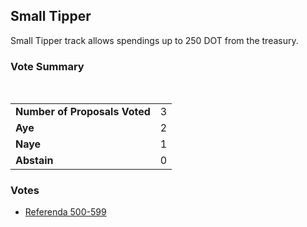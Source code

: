 ## Small Tipper

Small Tipper track allows spendings up to 250 DOT from the treasury.

### Vote Summary

<div class="vote-summary">
    <div class="positive" style="width: 66.66%"></div>
    <div class="negative" style="width: 33.33%"></div>
</div>

<br/>

|                                            |                                 |
|:-------------------------------------------|:--------------------------------|
| <strong>Number of Proposals Voted</strong> | 3                               |
| <strong>Aye</strong>                       | <span class="positive">2</span> |
| <strong>Naye</strong>                      | <span class="negative">1</span> |
| <strong>Abstain</strong>                   | <span class="neutral">0</span>  |

### Votes

- [Referenda 500-599](small_tipper_500_599.md)